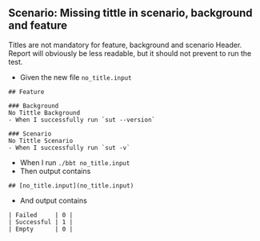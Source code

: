 ## Scenario: Missing tittle in scenario, background and feature

Titles are not mandatory for feature, background and scenario Header.
Report will obviously be less readable, but it should not prevent to run the test.

- Given the new file `no_title.input`
```
## Feature

### Background
No Tittle Background
- When I successfully run `sut --version`

### Scenario
No Tittle Scenario
- When I successfully run `sut -v`
```

- When I run `./bbt no_title.input`
- Then output contains 
```
## [no_title.input](no_title.input)  
```
- And output contains 
```
| Failed     | 0 |
| Successful | 1 |
| Empty      | 0 |
```